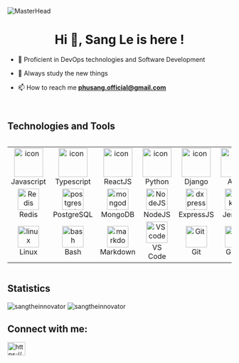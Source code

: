 ![MasterHead](https://developers.giphy.com/branch/master/static/api-512d36c09662682717108a38bbb5c57d.gif)
<h1 align="center">Hi 👋, Sang Le is here !</h1>
  
- 🌱 Proficient in DevOps technologies and Software Development

- 🤔 Always study the new things

- 📫 How to reach me **phusang.official@gmail.com**

<br>
<h2>Technologies and Tools</h2>
<div style="display: flex; align-items: flex-start; align: center">
<table align="center">
  <tr>
    <td align="center" width="96">
      <a href="#macropower-tech">
        <img src="https://techstack-generator.vercel.app/js-icon.svg" alt="icon" width="65" height="65" />
      </a>
      <br> Javascript
    </td>
    <td align="center" width="96">
      <a href="#macropower-tech">
        <img src="https://techstack-generator.vercel.app/ts-icon.svg" alt="icon" width="65" height="65" />
      </a>
      <br> Typescript
    </td>
    <td align="center" width="96">
        <img src="https://techstack-generator.vercel.app/react-icon.svg" alt="icon" width="65" height="65" />
      <br> ReactJS
    </td>
    <td align="center" width="96">
        <img src="https://techstack-generator.vercel.app/python-icon.svg" alt="icon" width="65" height="65" />
      <br> Python
    </td>
    <td align="center" width="96">
        <img src="https://techstack-generator.vercel.app/django-icon.svg" alt="icon" width="65" height="65" />
      <br> Django
    </td>
    <td align="center" width="96">
        <img src="https://techstack-generator.vercel.app/aws-icon.svg" alt="icon" width="65" height="65" />
      <br> AWS
    </td>
  </tr>

  <tr>
    <td align="center" width="96">
      <img src="https://skillicons.dev/icons?i=redis" width="48" height="48" alt="Redis" />
      <br> Redis
    </td>
     <td align="center" width="96">
        <img src="https://skillicons.dev/icons?i=postgresql" width="48" height="48" alt="postgresql" />
        <br> PostgreSQL
    </td>
   <td align="center" width="96">
        <img src="https://skillicons.dev/icons?i=mongodb" width="48" height="48" alt="mongodb" />
        <br> MongoDB
    </td>
    <td align="center" width="96"> 
        <img src="https://skillicons.dev/icons?i=nodejs" width="48" height="48" alt="NodeJS" />
        <br> NodeJS
    </td>
    <td align="center" width="96">
      <img src="https://skillicons.dev/icons?i=expressjs" width="48" height="48" alt="dxpressjs" />
      <br> ExpressJS
    </td>
   <td align="center" width="96">
        <img src="https://skillicons.dev/icons?i=jenkins" width="48" height="48" alt="jenkins" />
        <br> Jenkins
    </td>
  </tr>
 
  <tr>
   <td align="center" width="96">
        <img src="https://skillicons.dev/icons?i=linux" width="48" height="48" alt="linux" />
        <br> Linux
    </td>
   <td align="center" width="96">
        <img src="https://skillicons.dev/icons?i=bash" width="48" height="48" alt="bash" />
        <br> Bash
    </td>
    <td align="center" width="96">
      <img src="https://skillicons.dev/icons?i=markdown" width="48" height="48" alt="markdown" />
      <br> Markdown
    </td>
    <td align="center" width="96">
      <img src="https://skillicons.dev/icons?i=vscode" width="48" height="48" alt="VScode" />
      <br> VS Code
    </td>
    <td align="center" width="96"> 
        <img src="https://user-images.githubusercontent.com/25181517/192108372-f71d70ac-7ae6-4c0d-8395-51d8870c2ef0.png" width="48" height="48" alt="Git" />
        <br> Git
    </td>
    <td align="center" width="96">
      <img src="https://skillicons.dev/icons?i=gitlab" width="48" height="48" alt="Gitlab" />
      <br> Gitlab
    </td>
 </tr>
</table>
<br>
</div>
<h2>Statistics</h2>


<img align="center" src="https://github-readme-stats.vercel.app/api?username=sangtheinnovator&show_icons=true&locale=en" alt="sangtheinnovator" />
<img align="center" src="https://github-readme-streak-stats.herokuapp.com/?user=sangtheinnovator&" alt="sangtheinnovator" />

<h2 align="left">Connect with me:</h2>
<p align="left">
<a href="https://www.linkedin.com/in/sang-le-2613b7279/" target="blank"><img align="center" src="https://raw.githubusercontent.com/rahuldkjain/github-profile-readme-generator/master/src/images/icons/Social/linked-in-alt.svg" alt="https://www.linkedin.com/in/sang-le-2613b7279/" height="30" width="40" /></a>
</p>

